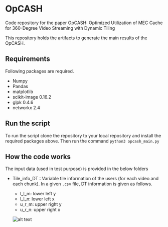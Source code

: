 # OpCASH
Code repository for the paper OpCASH: Optimized Utilization of MEC Cache for 360-Degree Video Streaming with Dynamic Tiling

This repository holds the artifacts to generate the main results of the OpCASH.

## Requirements
Following packages are required.

* Numpy				
*	Pandas			
*	matplotlib
*	scikit-image      0.16.2
*	glpk              0.4.6
*	networkx          2.4

## Run the script
To run the script clone the repository to your local repository and install the required packages above. Then run the command
`python3 opcash_main.py`

## How the code works
The input data (used in test purpose) is provided in the below folders

* Tile_info_DT  : Variable tile information of the users (for each video and each chunk). In a given `.csv` file, DT information is given as follows.
  * l_l_m: lower left y
  * l_l_n: lower left x
  * u_r_m: upper right y
  * u_r_n: upper right x
  
  ![alt text](https://github.com/manojMadarasingha/OpCASH/coord_system.jpg?raw=true)   
 







